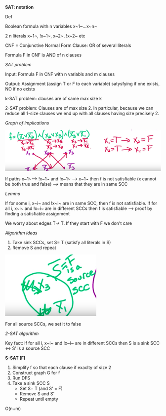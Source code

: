 **SAT: notation**

Def

Boolean formula with n variables x~1~...x~n~

2 n literals x~1~, !x~1~, x~2~, !x~2~ etc


CNF = Conjunctive Normal Form Clause: OR of several literals

Formula F in CNF is AND of n clauses

*SAT problem*

Input: Formula F in CNF with n variabls and m clauses

Output: Assignment (assign T or F to each variable) satysfying if one
exists, NO if no exists

k-SAT problem: clauses are of same max size k

2-SAT problem: Clauses are of max size 2. In particular, because we can
reduce all 1-size clauses we end up with all clauses having size
precisely 2.

*Graph of implications*

![graphOfImplicationsSAT.png](graphOfImplicationsSAT.png)

If paths x~1~--> !x~1~ and !x~1~ --> x~1~ then f is not satisfiable (x
cannot be both true and false) --> means that they are in same SCC

*Lemma*

If for some i, x~i~ and !x~i~ are in same SCC, then f is not
satisfiable. If for all i, x~i~ and !x~i~ are in different SCCs then f
is satisfiable --> proof by finding a satisfiable assignment

We worry about edges T-> T. If they start with F we don't care

*Algorithm ideas*

1. Take sink SCCs, set S= T (satisfy all literals in S)
2. Remove S  and repeat

![algorithmIdeaSAT.png](algorithmIdeaSAT.png)


For all source SCCs, we set it to false

*2-SAT algorithm*

Key fact: If for all i, x~i~ and !x~i~ are in different SCCs then S is a
sink SCC <-> S' is a source SCC

**S-SAT (F)**

1. Simplify f so that each clause if exaclty of size 2
2. Construct graph G for f
3. Run DFS
4. Take a sink SCC S
   - Set S= T (and S' = F)
   - Remove S and S'
   - Repeat until empty


O(n+m)



